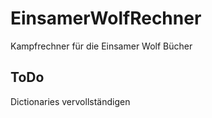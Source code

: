# EinsamerWolfRechner
Kampfrechner für die Einsamer Wolf Bücher

## ToDo
Dictionaries vervollständigen
